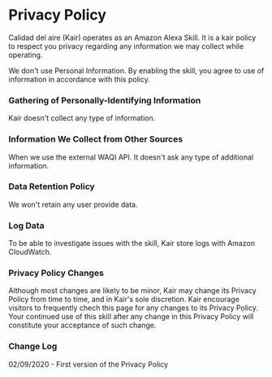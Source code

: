# Privacy Policy

Calidad del aire (Kair) operates as an Amazon Alexa Skill. It is a kair policy to respect you privacy regarding any information we may collect while operating.

We don't use Personal Information. By enabling the skill, you agree to use of information in accordance with this policy.

### Gathering of Personally-Identifying Information

Kair doesn't collect any type of information.

### Information We Collect from Other Sources

When we use the external WAQI API. It doesn't ask any type of additional information.

### Data Retention Policy

We won't retain any user provide data.

### Log Data

To be able to investigate issues with the skill, Kair store logs with Amazon CloudWatch.

### Privacy Policy Changes

Although most changes are likely to be minor, Kair may change its Privacy Policy from time to time, and in Kair's sole discretion. Kair encourage visitors to frequently chech this page for any changes to its Privacy Policy. Your continued use of this skill after any change in this Privacy Policy will constitute your acceptance of such change.

### Change Log
02/09/2020 - First version of the Privacy Policy